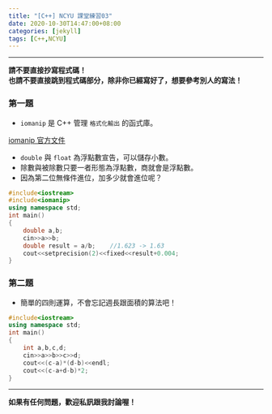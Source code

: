 ```yaml
---
title: "[C++] NCYU 課堂練習03"
date: 2020-10-30T14:47:00+08:00
categories: [jekyll]
tags: [C++,NCYU]
---
```


---
**請不要直接抄寫程式碼！** <br>
**也請不要直接跳到程式碼部分，除非你已經寫好了，想要參考別人的寫法！**

### 第一題

* `iomanip` 是 C++ 管理 `格式化輸出` 的函式庫。<br>

[iomanip 官方文件](http://www.cplusplus.com/reference/iomanip/?kw=iomanip)

* `double` 與 `float` 為浮點數宣告，可以儲存小數。
* 除數與被除數只要一者形態為浮點數，商就會是浮點數。
* 因為第二位無條件進位，加多少就會進位呢？
```c++
#include<iostream>
#include<iomanip>
using namespace std;
int main()
{
    double a,b;
    cin>>a>>b;
    double result = a/b;    //1.623 -> 1.63
    cout<<setprecision(2)<<fixed<<result+0.004;
}
```

### 第二題

* 簡單的四則運算，不會忘記週長跟面積的算法吧！
```c++
#include<iostream>
using namespace std;
int main()
{
    int a,b,c,d;
    cin>>a>>b>>c>>d;
    cout<<(c-a)*(d-b)<<endl;
    cout<<(c-a+d-b)*2;
}
```

---
**如果有任何問題，歡迎私訊跟我討論喔！**
